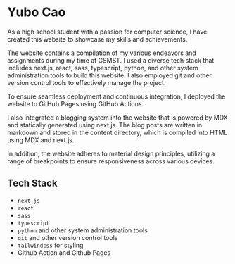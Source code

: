 # Yubo Cao

As a high school student with a passion for computer science, I have created this website to showcase my skills and achievements.

The website contains a compilation of my various endeavors and assignments during my time at GSMST. I used a diverse tech stack that includes next.js, react, sass, typescript, python, and other system administration tools to build this website. I also employed git and other version control tools to effectively manage the project.

To ensure seamless deployment and continuous integration, I deployed the website to GitHub Pages using GitHub Actions.

I also integrated a blogging system into the website that is powered by MDX and statically generated using next.js. The blog posts are written in markdown and stored in the content directory, which is compiled into HTML using MDX and next.js.

In addition, the website adheres to material design principles, utilizing a range of breakpoints to ensure responsiveness across various devices.

## Tech Stack

-   `next.js`
-   `react`
-   `sass`
-   `typescript`
-   `python` and other system administration tools
-   `git` and other version control tools
-   `tailwindcss` for styling
-   Github Action and Github Pages